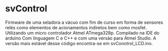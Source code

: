 # svControl
Firmware de uma seladora a vácuo com fim de curso em forma de sensores relés como elementos de acionamentos indiretos bem como mosfet. 
Utilizando um micro controlador Atmel ATmega328p. Compilado na IDE do arduino Com linguagem C e C++ e com uma versão para Atmel Studio.
A versão mais estável desse código encontra-se em svConotrol_LCD.ino.

